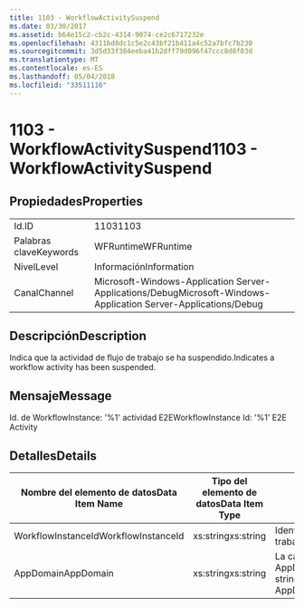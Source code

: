 ```yaml
---
title: 1103 - WorkflowActivitySuspend
ms.date: 03/30/2017
ms.assetid: b64e15c2-cb2c-4314-9074-ce2c6717232e
ms.openlocfilehash: 4311bd8dc1c5e2c43bf21b411a4c52a7bfc7b230
ms.sourcegitcommit: 3d5d33f384eeba41b2dff79d096f47ccc8d8f03d
ms.translationtype: MT
ms.contentlocale: es-ES
ms.lasthandoff: 05/04/2018
ms.locfileid: "33511116"
---
```

# <a name="1103---workflowactivitysuspend"></a><span data-ttu-id="28e38-102">1103 - WorkflowActivitySuspend</span><span class="sxs-lookup"><span data-stu-id="28e38-102">1103 - WorkflowActivitySuspend</span></span>
## <a name="properties"></a><span data-ttu-id="28e38-103">Propiedades</span><span class="sxs-lookup"><span data-stu-id="28e38-103">Properties</span></span>  
  
|||  
|-|-|  
|<span data-ttu-id="28e38-104">Id.</span><span class="sxs-lookup"><span data-stu-id="28e38-104">ID</span></span>|<span data-ttu-id="28e38-105">1103</span><span class="sxs-lookup"><span data-stu-id="28e38-105">1103</span></span>|  
|<span data-ttu-id="28e38-106">Palabras clave</span><span class="sxs-lookup"><span data-stu-id="28e38-106">Keywords</span></span>|<span data-ttu-id="28e38-107">WFRuntime</span><span class="sxs-lookup"><span data-stu-id="28e38-107">WFRuntime</span></span>|  
|<span data-ttu-id="28e38-108">Nivel</span><span class="sxs-lookup"><span data-stu-id="28e38-108">Level</span></span>|<span data-ttu-id="28e38-109">Información</span><span class="sxs-lookup"><span data-stu-id="28e38-109">Information</span></span>|  
|<span data-ttu-id="28e38-110">Canal</span><span class="sxs-lookup"><span data-stu-id="28e38-110">Channel</span></span>|<span data-ttu-id="28e38-111">Microsoft-Windows-Application Server-Applications/Debug</span><span class="sxs-lookup"><span data-stu-id="28e38-111">Microsoft-Windows-Application Server-Applications/Debug</span></span>|  
  
## <a name="description"></a><span data-ttu-id="28e38-112">Descripción</span><span class="sxs-lookup"><span data-stu-id="28e38-112">Description</span></span>  
 <span data-ttu-id="28e38-113">Indica que la actividad de flujo de trabajo se ha suspendido.</span><span class="sxs-lookup"><span data-stu-id="28e38-113">Indicates a workflow activity has been suspended.</span></span>  
  
## <a name="message"></a><span data-ttu-id="28e38-114">Mensaje</span><span class="sxs-lookup"><span data-stu-id="28e38-114">Message</span></span>  
 <span data-ttu-id="28e38-115">Id. de WorkflowInstance: '%1' actividad E2E</span><span class="sxs-lookup"><span data-stu-id="28e38-115">WorkflowInstance Id: '%1' E2E Activity</span></span>  
  
## <a name="details"></a><span data-ttu-id="28e38-116">Detalles</span><span class="sxs-lookup"><span data-stu-id="28e38-116">Details</span></span>  
  
|<span data-ttu-id="28e38-117">Nombre del elemento de datos</span><span class="sxs-lookup"><span data-stu-id="28e38-117">Data Item Name</span></span>|<span data-ttu-id="28e38-118">Tipo del elemento de datos</span><span class="sxs-lookup"><span data-stu-id="28e38-118">Data Item Type</span></span>|<span data-ttu-id="28e38-119">Descripción</span><span class="sxs-lookup"><span data-stu-id="28e38-119">Description</span></span>|  
|--------------------|--------------------|-----------------|  
|<span data-ttu-id="28e38-120">WorkflowInstanceId</span><span class="sxs-lookup"><span data-stu-id="28e38-120">WorkflowInstanceId</span></span>|<span data-ttu-id="28e38-121">xs:string</span><span class="sxs-lookup"><span data-stu-id="28e38-121">xs:string</span></span>|<span data-ttu-id="28e38-122">Identificación de instancia del flujo de trabajo.</span><span class="sxs-lookup"><span data-stu-id="28e38-122">The workflow instance id.</span></span>|  
|<span data-ttu-id="28e38-123">AppDomain</span><span class="sxs-lookup"><span data-stu-id="28e38-123">AppDomain</span></span>|<span data-ttu-id="28e38-124">xs:string</span><span class="sxs-lookup"><span data-stu-id="28e38-124">xs:string</span></span>|<span data-ttu-id="28e38-125">La cadena devuelta por AppDomain.CurrentDomain.FriendlyName.</span><span class="sxs-lookup"><span data-stu-id="28e38-125">The string returned by AppDomain.CurrentDomain.FriendlyName.</span></span>|
